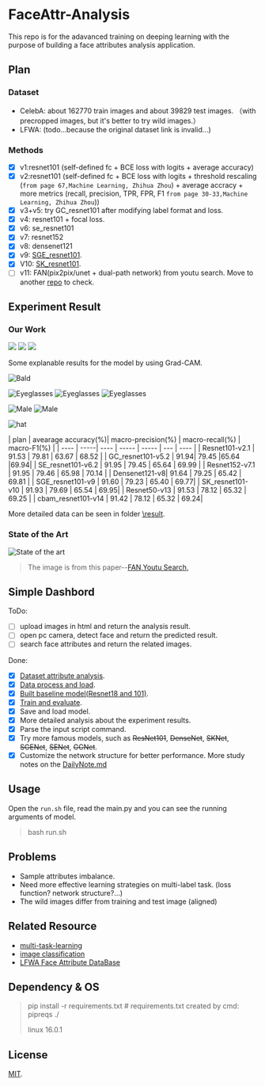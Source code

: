 # FaceAttr-Analysis

This repo is for the adavanced training on deeping learning with the purpose of building a face attributes analysis application.

## Plan

### Dataset

- CelebA: about 162770 train images and  about 39829 test images. （with precropped images, but it's better to try wild images.）
- LFWA: (todo...because the original dataset link is invalid...)  

### Methods

- [x] v1:resnet101 (self-defined fc + BCE loss with logits + average accuracy)
- [x] v2:resnet101  (self-defined fc + BCE loss with logits + threshold rescaling (`from page 67,Machine Learning, Zhihua Zhou`) + average accracy + more metrics (recall, precision, TPR, FPR, F1 `from page 30-33,Machine Learning, Zhihua Zhou`))
- [x] v3+v5: try GC_resnet101 after modifying label format and loss. 
- [x] v4: resnet101 + focal loss.
- [x] v6: se_resnet101
- [x] v7: resnet152
- [x] v8: densenet121
- [x] v9: [SGE_resnet101](https://arxiv.org/pdf/1905.09646.pdf).
- [x] V10: [SK_resnet101](https://arxiv.org/pdf/1903.06586.pdf).
- [ ] v11: FAN(pix2pix/unet + dual-path network) from youtu search. Move to another [repo](https://github.com/JoshuaQYH/pytorch.FAN) to check.

## Experiment Result

### Our Work

![](data_analysis/acc_curve.png)
![](data_analysis/pr_curve.png)
![](data_analysis/f1_curve.png)

Some explanable results for the model by using Grad-CAM.

![Bald](explain/001514-4.jpg)

![Eyeglasses](explain/000019-15.jpg)
![Eyeglasses](explain/000726-15.jpg)
![Eyeglasses](explain/001457-15.jpg)

![Male](explain/000019-20.jpg)
![Male](explain/001514-20.jpg)

![hat](explain/001735-35.jpg)

| plan | avearage accuracy(%)| macro-precision(%) | macro-recall(%) | macro-F1(%) | 
| ---- | -----| ---- | ----- | ----- | --- |  ---- |
| Resnet101-v2.1 | 91.53 | 79.81 | 63.67 | 68.52 |
| GC_resnet101-v5.2 | 91.94| 79.45 |65.64 |69.94|
| SE_resnet101-v6.2 | 91.95 | 79.45 | 65.64 | 69.99 |
| Resnet152-v7.1 | 91.95 | 79.46 | 65.98 | 70.14 |
| Densenet121-v8| 91.64 | 79.25 | 65.42 | 69.81 |
| SGE_resnet101-v9 | 91.60 | 79.23 | 65.40 | 69.77|
| SK_resnet101-v10 | 91.93 | 79.69 | 65.54 | 69.95|
| Resnet50-v13 | 91.53 | 78.12 | 65.32 | 69.25 |
| cbam_resnet101-v14 | 91.42 | 78.12 | 65.32 | 69.24|

More detailed data can be seen in folder [\result](https://github.com/JoshuaQYH/FaceAttr-Analysis/blob/master/result/).

### State of the Art

![State of the art](https://raw.githubusercontent.com/JoshuaQYH/blogImage/master/celeba.png)
> The image is from this paper--[FAN,Youtu Search,](https://www.ijcai.org/proceedings/2018/102)

## Simple Dashbord

ToDo:

- [ ] upload images in html and return the analysis result.
- [ ] open pc camera, detect face and return the predicted result.
- [ ] search face attributes and return the related images.

Done:

- [x] [Dataset attribute analysis](https://github.com/JoshuaQYH/FaceAttr-Analysis/blob/master/analysis_attr.py).
- [x] [Data process and load](https://github.com/JoshuaQYH/FaceAttr-Analysis/blob/master/CelebA.py).
- [x] [Built baseline model(Resnet18 and 101)](https://github.com/JoshuaQYH/FaceAttr-Analysis/blob/master/FaceAttr_baseline_model.py).
- [x] [Train and evaluate](https://github.com/JoshuaQYH/FaceAttr-Analysis/blob/master/solver.py).
- [x] Save and load model.
- [x] More detailed analysis about the experiment results.
- [x] Parse the input script command.
- [x] Try more famous models, such as ~~ResNet101~~, ~~DenseNet~~, ~~SKNet~~, ~~SGENet~~, ~~SENet~~, ~~GCNet~~.
- [x] Customize the network structure for better performance.
More study notes on the [DailyNote.md](https://github.com/JoshuaQYH/FaceAttr-Analysis/blob/master/DailyNote.md)

## Usage

Open the `run.sh` file, read the main.py and you can see the running arguments of model.
> bash run.sh

## Problems

- Sample attributes imbalance.
- Need more effective learning strategies on multi-label task. (loss function? network structure?...)
- The wild images differ from training and test image (aligned)

## Related Resource

- [multi-task-learning](https://paperswithcode.com/task/multi-task-learning)
- [image classification](https://paperswithcode.com/task/image-classification)
- [LFWA Face Attribute DataBase](http://vis-www.cs.umass.edu/lfw/)

## Dependency & OS

> pip install -r requirements.txt   # requirements.txt created by cmd: pipreqs ./
> 
> linux 16.0.1

## License

[MIT](https://github.com/JoshuaQYH/FaceAttr-Analysis/blob/master/LICENSE).
